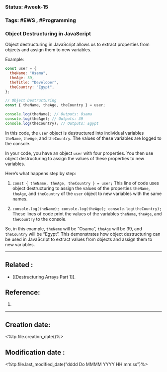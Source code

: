 
### Status: #week-15

### Tags: #EWS  , #Programming 

### Object Destructuring in JavaScript

Object destructuring in JavaScript allows us to extract properties from objects and assign them to new variables.

Example:

```javascript
const user = {
  theName: "Osama",
  theAge: 39,
  theTitle: "Developer",
  theCountry: "Egypt",
};

// Object Destructuring
const { theName, theAge, theCountry } = user;

console.log(theName); // Outputs: Osama
console.log(theAge); // Outputs: 39
console.log(theCountry); // Outputs: Egypt
````

In this code, the `user` object is destructured into individual variables `theName`, `theAge`, and `theCountry`. The values of these variables are logged to the console.


In your code, you have an object `user` with four properties. You then use object destructuring to assign the values of these properties to new variables.

Here’s what happens step by step:

1. `const { theName, theAge, theCountry } = user;` This line of code uses object destructuring to assign the values of the properties `theName`, `theAge`, and `theCountry` of the `user` object to new variables with the same names.
    
2. `console.log(theName); console.log(theAge); console.log(theCountry);` These lines of code print the values of the variables `theName`, `theAge`, and `theCountry` to the console.
    

So, in this example, `theName` will be “Osama”, `theAge` will be 39, and `theCountry` will be “Egypt”. This demonstrates how object destructuring can be used in JavaScript to extract values from objects and assign them to new variables.


______________________________________________________________________


## Related : 

- [[Destructuring Arrays Part 1]].

## Reference: 

1.  


---

  ## Creation date: 
  
  <%tp.file.creation_date()%> 
  
  
   ## Modification date :
   
   <%tp.file.last_modified_date("dddd Do MMMM YYYY HH:mm:ss")%>